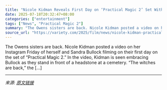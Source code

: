 ```yaml
---
title: "Nicole Kidman Reveals First Day on ‘Practical Magic 2’ Set With Sandra Bullock: ‘The Witches Are Back’"
date: 2025-07-18T20:32:47+08:00
categories: ["entertainment"]
tags: ["News", "Practical Magic 2"]
summary: "The Owens sisters are back. Nicole Kidman posted a video on her Instagram Friday of herself and Sandra Bullock filming on their first day on the set of &#8220;Practical Magic 2.&#8221; In the video, K"
source_url: "https://variety.com/2025/film/news/nicole-kidman-practical-magic-2-first-day-on-set-sandra-bullock-1236464942/"
---
```


The Owens sisters are back. Nicole Kidman posted a video on her Instagram Friday of herself and Sandra Bullock filming on their first day on the set of &#8220;Practical Magic 2.&#8221; In the video, Kidman is seen embracing Bullock as they stand in front of a headstone at a cemetery. &#8220;The witches are back,&#8221; the [&#8230;]

---

*来源: [原文链接](https://variety.com/2025/film/news/nicole-kidman-practical-magic-2-first-day-on-set-sandra-bullock-1236464942/)*
